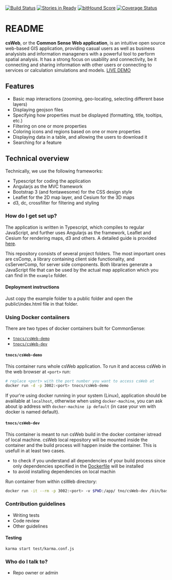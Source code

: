[![Build Status](https://travis-ci.org/TNOCS/csWeb.svg?branch=master)](https://travis-ci.org/TNOCS/csWeb)
[![Stories in Ready](https://badge.waffle.io/tnocs/csweb.png?label=ready&title=Ready)](https://waffle.io/tnocs/csweb)
[![bitHound Score](https://www.bithound.io/github/TNOCS/csWeb/badges/score.svg)](https://www.bithound.io/github/TNOCS/csWeb/layer-sources-renders)
[![Coverage Status](https://coveralls.io/repos/TNOCS/csWeb/badge.svg?branch=development)](https://coveralls.io/r/TNOCS/csWeb?branch=development)

# README #

**csWeb**, or the **Common Sense Web application**, is an intuitive open source web-based GIS application, providing casual users as well as business analysists and information manageners with a powerful tool to perform spatial analysis. It has a strong focus on usability and connectivity, be it connecting and sharing information with other users or connecting to services or calculation simulations and models. [LIVE DEMO](http://tnocs.github.io/csWeb/)

## Features
* Basic map interactions (zooming, geo-locating, selecting different base layers)
* Displaying geojson files
* Specifying how properties must be displayed (formatting, title, tooltips, etc.)
* Filtering on one or more properties
* Coloring icons and regions based on one or more properties
* Displaying data in a table, and allowing the users to download it
* Searching for a feature

## Technical overview

Technically, we use the following frameworks:
* Typescript for coding the application
* Angularjs as the MVC framework
* Bootstrap 3 (and fontawesome) for the CSS design style
* Leaflet for the 2D map layer, and Cesium for the 3D maps
* d3, dc, crossfilter for filtering and styling

### How do I get set up? ###

The application is written in Typescript, which compiles to regular JavaScript, and further uses Angularjs as the framework, Leaflet and Cesium for rendering maps, d3 and others. A detailed guide is provided [here](https://github.com/TNOCS/csWeb/wiki/Getting-started).

This repository consists of several project folders. The  most important ones are csComp, a library containing client side functionality, and csServerComp, for server side components. Both libraries generate a JavaScript file that can be used by the actual map application which you can find in the `example` folder.

#### Deployment instructions ####

Just copy the example folder to a public folder and open the public\index.html file in that folder.

### Using Docker contaiiners
There are two types of docker containers built for CommonSense:
* [`tnocs/csWeb-demo`](https://hub.docker.com/r/tnocs/csweb-demo/)
* [`tnocs/csWeb-dev`](https://hub.docker.com/r/tnocs/csweb-dev/)

#### `tnocs/csWeb-demo`
This container runs whole csWeb application. To run it and access csWeb in the web browser at `<port>` run:
```sh
# replace <port> with the port number you want to access csWeb at
docker run -d -p 3002:<port> tnocs/csWeb-demo
```
If your're using docker running in your system (Linux), application should be avaiilable at `localhost`,
otherwise when using `docker-machine`, you can ask about ip address with `docker-machine ip default` (in case your vm with docker is named default).

#### `tnocs/csWeb-dev`
This container is meant to run csWeb build in the docker container istread of local machine. csWeb local repository will be mounted inside the container and the build process will happen inside the container. This is usefull in at least two cases.
* to check if you understand all dependencies of your build process since only dependencies specified in the [Dockerfile](https://github.com/TNOCS/csWeb/blob/development-docker/docker-dev/Dockerfile) will be installed
* to avoid installing dependencies on local machin

Run container from within csWeb directory:
```sh
docker run -it --rm -p 3002:<port> -v $PWD:/app/ tno/csWeb-dev /bin/bash
```

### Contribution guidelines ###

* Writing tests
* Code review
* Other guidelines

#### Testing ####



```
karma start test/karma.conf.js
```

### Who do I talk to? ###

* Repo owner or admin
